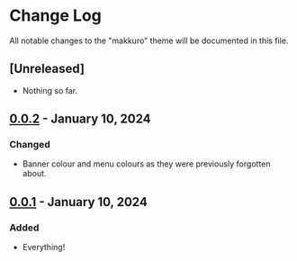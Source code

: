 # Change Log

All notable changes to the "makkuro" theme will be documented in this file.


## [Unreleased]

- Nothing so far.

## [0.0.2] - January 10, 2024
### Changed
- Banner colour and menu colours as they were previously forgotten about.

## [0.0.1] - January 10, 2024

### Added
- Everything!

[0.0.1]:https://github.com/HyPerMax5/vscode-makkuro-theme/releases/tag/v0.0.1
[0.0.2]:https://github.com/HyPerMax5/vscode-makkuro-theme/compare/v0.0.1...v0.0.2
